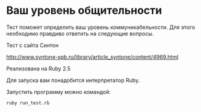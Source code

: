 # Ваш уровень общительности

Тест поможет определить ваш уровень коммуникабельности. Для этого необходимо правдиво ответить на следующие вопросы.

Тест с сайта Синтон

http://www.syntone-spb.ru/library/article_syntone/content/4969.html

Реализована на Ruby 2.5

Для запуска вам понадобится интерпретатор Ruby.

Запустить программу можно командой:

```
ruby run_test.rb
```

